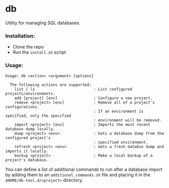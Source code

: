 # db
Utility for managing SQL databases.

### Installation:
* Clone the repo
* Run the `install.sh` script

### Usage:
```
Usage: db <action> <argument> [options]

  The following actions are supported:
    list | ls                          : List configured projects/environments.
    add [project] [env]                : Configure a new project.
    remove <project> [env]             : Remove all of a project's configurations.
                                       : If an environment is specified, only the specified
                                       : environment will be removed.
    import <project> [env]             : Imports the most recent database dump locally.
    dump <project> <env>               : Gets a database dump from the configured project's
                                       : specified environment.
    refresh <project> <env>            : Gets a fresh databse dump and imports it locally.
    backup <project>                   : Make a local backup of a project's database.
```

You can define a list of additional commands to run after a database import by adding them to an `additional_commands.sh` file and placing it in the `$HOME/db-tool.d/<project>` directory.
